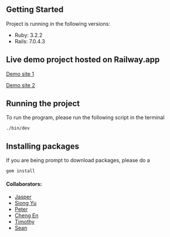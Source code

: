 ## Getting Started
Project is running in the following versions:
- Ruby: 3.2.2
- Rails: 7.0.4.3

## Live demo project hosted on Railway.app

[Demo site 1](https://healthcompanion.seankzw.me)

[Demo site 2](https://inf2003-dbproject-production.up.railway.app)


## Running the project
To run the program, please run the following script in the terminal
```
./bin/dev
```

## Installing packages
If you are being prompt to download packages, please do a
```
gem install
```

#### Collaborators:
- [Jasper](https://github.com/jaspertanlol)
- [Siong Yu](https://github.com/SiongYu)
- [Peter](https://github.com/x3grim)
- [Cheng En](https://github.com/ACED07)
- [Timothy](https://github.com/timneam)
- [Sean](https://github.com/seankzw)